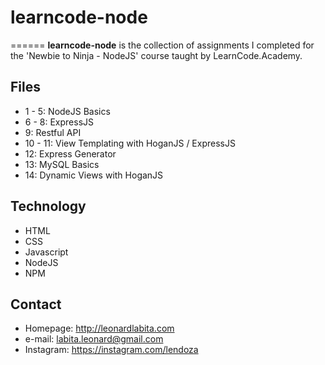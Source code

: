 # learncode-node
======
**learncode-node** is the collection of assignments I completed for the 'Newbie to Ninja - NodeJS' course taught by LearnCode.Academy.

## Files
* 1 - 5: NodeJS Basics
* 6 - 8: ExpressJS
* 9: Restful API
* 10 - 11: View Templating with HoganJS / ExpressJS
* 12: Express Generator
* 13: MySQL Basics
* 14: Dynamic Views with HoganJS

## Technology
* HTML
* CSS
* Javascript
* NodeJS
* NPM

## Contact

* Homepage: http://leonardlabita.com
* e-mail: labita.leonard@gmail.com
* Instagram: https://instagram.com/lendoza
